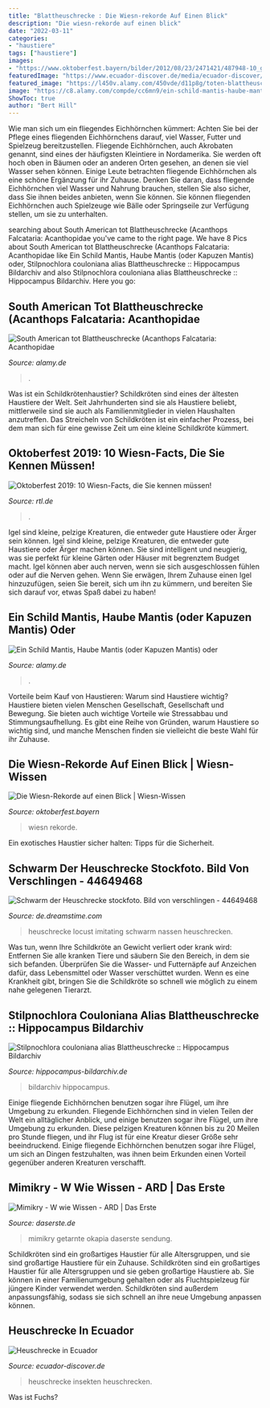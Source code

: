 ```yaml
---
title: "Blattheuschrecke : Die Wiesn-rekorde Auf Einen Blick"
description: "Die wiesn-rekorde auf einen blick"
date: "2022-03-11"
categories:
- "haustiere"
tags: ["haustiere"]
images:
- "https://www.oktoberfest.bayern/bilder/2012/08/23/2471421/487948-10_geklaute_masskruege_dpa-Pea7.jpg"
featuredImage: "https://www.ecuador-discover.de/media/ecuador-discover/Fotogalerie-2017/Ecuador/10-Tiere-Fauna/Insekten/Heuschrecke/heuschrecke-ecuador-003.jpg"
featured_image: "https://l450v.alamy.com/450vde/d11p8g/toten-blattheuschrecke-acanthops-falcata-auf-weibliche-sitzen-und-bewachen-ihr-ei-fall-ootheca-im-regenwald-von-peru-d11p8g.jpg"
image: "https://c8.alamy.com/compde/cc6mn9/ein-schild-mantis-haube-mantis-oder-kapuzen-mantis-oder-blattheuschrecke-oder-grunen-mantis-in-der-peruanischen-amazonas-erstaunliche-tarnung!-cc6mn9.jpg"
ShowToc: true
author: "Bert Hill"
---
```



Wie man sich um ein fliegendes Eichhörnchen kümmert: Achten Sie bei der Pflege eines fliegenden Eichhörnchens darauf, viel Wasser, Futter und Spielzeug bereitzustellen.
Fliegende Eichhörnchen, auch Akrobaten genannt, sind eines der häufigsten Kleintiere in Nordamerika. Sie werden oft hoch oben in Bäumen oder an anderen Orten gesehen, an denen sie viel Wasser sehen können. Einige Leute betrachten fliegende Eichhörnchen als eine schöne Ergänzung für ihr Zuhause. Denken Sie daran, dass fliegende Eichhörnchen viel Wasser und Nahrung brauchen, stellen Sie also sicher, dass Sie ihnen beides anbieten, wenn Sie können. Sie können fliegenden Eichhörnchen auch Spielzeuge wie Bälle oder Springseile zur Verfügung stellen, um sie zu unterhalten.

	

		
searching about South American tot Blattheuschrecke (Acanthops Falcataria: Acanthopidae you've came to the right page. We have 8 Pics about South American tot Blattheuschrecke (Acanthops Falcataria: Acanthopidae like Ein Schild Mantis, Haube Mantis (oder Kapuzen Mantis) oder, Stilpnochlora couloniana alias Blattheuschrecke :: Hippocampus Bildarchiv and also Stilpnochlora couloniana alias Blattheuschrecke :: Hippocampus Bildarchiv. Here you go:
		
    
## South American Tot Blattheuschrecke (Acanthops Falcataria: Acanthopidae

<img loading=lazy src="https://l450v.alamy.com/450vde/d11p8g/toten-blattheuschrecke-acanthops-falcata-auf-weibliche-sitzen-und-bewachen-ihr-ei-fall-ootheca-im-regenwald-von-peru-d11p8g.jpg" onerror="this.onerror=null;this.src='https://tse2.mm.bing.net/th?id=OIP.JTP3uyiOEIkJtS_Mvs76MQAAAA&amp;pid=15.1';" alt="South American tot Blattheuschrecke (Acanthops Falcataria: Acanthopidae">

_Source: alamy.de_

>. 

	

Was ist ein Schildkrötenhaustier?
Schildkröten sind eines der ältesten Haustiere der Welt. Seit Jahrhunderten sind sie als Haustiere beliebt, mittlerweile sind sie auch als Familienmitglieder in vielen Haushalten anzutreffen. Das Streicheln von Schildkröten ist ein einfacher Prozess, bei dem man sich für eine gewisse Zeit um eine kleine Schildkröte kümmert.

    
## Oktoberfest 2019: 10 Wiesn-Facts, Die Sie Kennen Müssen!

<img loading=lazy src="https://ais-akamai.rtl.de/masters/1060762/728x0/ks4nbqhbljch5cz7dqld35fpnu.jpg" onerror="this.onerror=null;this.src='https://tse4.mm.bing.net/th?id=OIP.bnoqvZLHfxR8Ku7jKuDuUgHaEK&amp;pid=15.1';" alt="Oktoberfest 2019: 10 Wiesn-Facts, die Sie kennen müssen!">

_Source: rtl.de_

>. 

	

Igel sind kleine, pelzige Kreaturen, die entweder gute Haustiere oder Ärger sein können.
Igel sind kleine, pelzige Kreaturen, die entweder gute Haustiere oder Ärger machen können. Sie sind intelligent und neugierig, was sie perfekt für kleine Gärten oder Häuser mit begrenztem Budget macht. Igel können aber auch nerven, wenn sie sich ausgeschlossen fühlen oder auf die Nerven gehen. Wenn Sie erwägen, Ihrem Zuhause einen Igel hinzuzufügen, seien Sie bereit, sich um ihn zu kümmern, und bereiten Sie sich darauf vor, etwas Spaß dabei zu haben!

    
## Ein Schild Mantis, Haube Mantis (oder Kapuzen Mantis) Oder

<img loading=lazy src="https://c8.alamy.com/compde/cc6mn9/ein-schild-mantis-haube-mantis-oder-kapuzen-mantis-oder-blattheuschrecke-oder-grunen-mantis-in-der-peruanischen-amazonas-erstaunliche-tarnung!-cc6mn9.jpg" onerror="this.onerror=null;this.src='https://tse4.mm.bing.net/th?id=OIP.dAxZ2tEBDQQ8l9LoWAisfwHaFc&amp;pid=15.1';" alt="Ein Schild Mantis, Haube Mantis (oder Kapuzen Mantis) oder">

_Source: alamy.de_

>. 

	

Vorteile beim Kauf von Haustieren: Warum sind Haustiere wichtig?
Haustiere bieten vielen Menschen Gesellschaft, Gesellschaft und Bewegung. Sie bieten auch wichtige Vorteile wie Stressabbau und Stimmungsaufhellung. Es gibt eine Reihe von Gründen, warum Haustiere so wichtig sind, und manche Menschen finden sie vielleicht die beste Wahl für ihr Zuhause.

    
## Die Wiesn-Rekorde Auf Einen Blick | Wiesn-Wissen

<img loading=lazy src="https://www.oktoberfest.bayern/bilder/2012/08/23/2471421/487948-10_geklaute_masskruege_dpa-Pea7.jpg" onerror="this.onerror=null;this.src='https://tse4.mm.bing.net/th?id=OIP.d3_Sn9NsEwpJWsyKu7m-lQHaFj&amp;pid=15.1';" alt="Die Wiesn-Rekorde auf einen Blick | Wiesn-Wissen">

_Source: oktoberfest.bayern_

>wiesn rekorde. 

	

Ein exotisches Haustier sicher halten: Tipps für die Sicherheit.

    
## Schwarm Der Heuschrecke Stockfoto. Bild Von Verschlingen - 44649468

<img loading=lazy src="https://thumbs.dreamstime.com/t/die-dunkle-heuschrecke-auf-einer-nassen-blattheuschrecke-ein-blatttierblatt-nachahmt-106107479.jpg" onerror="this.onerror=null;this.src='https://tse2.mm.bing.net/th?id=OIP.7hTi31reDjeDhFeWS36i6QAAAA&amp;pid=15.1';" alt="Schwarm der Heuschrecke stockfoto. Bild von verschlingen - 44649468">

_Source: de.dreamstime.com_

>heuschrecke locust imitating schwarm nassen heuschrecken. 

	

Was tun, wenn Ihre Schildkröte an Gewicht verliert oder krank wird: Entfernen Sie alle kranken Tiere und säubern Sie den Bereich, in dem sie sich befanden. Überprüfen Sie die Wasser- und Futternäpfe auf Anzeichen dafür, dass Lebensmittel oder Wasser verschüttet wurden. Wenn es eine Krankheit gibt, bringen Sie die Schildkröte so schnell wie möglich zu einem nahe gelegenen Tierarzt.

    
## Stilpnochlora Couloniana Alias Blattheuschrecke :: Hippocampus Bildarchiv

<img loading=lazy src="http://www.hippocampus-bildarchiv.de/images/WSIUD0017_Stilpnochlora_couloniana.jpg" onerror="this.onerror=null;this.src='https://tse4.mm.bing.net/th?id=OIP.H6fJC_EFN_EFWxjr79nifAAAAA&amp;pid=15.1';" alt="Stilpnochlora couloniana alias Blattheuschrecke :: Hippocampus Bildarchiv">

_Source: hippocampus-bildarchiv.de_

>bildarchiv hippocampus. 

	

Einige fliegende Eichhörnchen benutzen sogar ihre Flügel, um ihre Umgebung zu erkunden.
Fliegende Eichhörnchen sind in vielen Teilen der Welt ein alltäglicher Anblick, und einige benutzen sogar ihre Flügel, um ihre Umgebung zu erkunden. Diese pelzigen Kreaturen können bis zu 20 Meilen pro Stunde fliegen, und ihr Flug ist für eine Kreatur dieser Größe sehr beeindruckend. Einige fliegende Eichhörnchen benutzen sogar ihre Flügel, um sich an Dingen festzuhalten, was ihnen beim Erkunden einen Vorteil gegenüber anderen Kreaturen verschafft.

    
## Mimikry - W Wie Wissen - ARD | Das Erste

<img loading=lazy src="https://www.daserste.de/information/wissen-kultur/w-wie-wissen/sendung/2009/eine-getarnte-blattheuschrecke-100~_v-varm_c9e84f.jpg" onerror="this.onerror=null;this.src='https://tse4.mm.bing.net/th?id=OIP.nS-aI7LOtmLvF5Mk5qD_hgHaEK&amp;pid=15.1';" alt="Mimikry - W wie Wissen - ARD | Das Erste">

_Source: daserste.de_

>mimikry getarnte okapia daserste sendung. 

	

Schildkröten sind ein großartiges Haustier für alle Altersgruppen, und sie sind großartige Haustiere für ein Zuhause.
Schildkröten sind ein großartiges Haustier für alle Altersgruppen und sie geben großartige Haustiere ab. Sie können in einer Familienumgebung gehalten oder als Fluchtspielzeug für jüngere Kinder verwendet werden. Schildkröten sind außerdem anpassungsfähig, sodass sie sich schnell an ihre neue Umgebung anpassen können.

    
## Heuschrecke In Ecuador

<img loading=lazy src="https://www.ecuador-discover.de/media/ecuador-discover/Fotogalerie-2017/Ecuador/10-Tiere-Fauna/Insekten/Heuschrecke/heuschrecke-ecuador-003.jpg" onerror="this.onerror=null;this.src='https://tse2.mm.bing.net/th?id=OIP.H2_HnvRlfNeyh9mATrXlNQHaFj&amp;pid=15.1';" alt="Heuschrecke in Ecuador">

_Source: ecuador-discover.de_

>heuschrecke insekten heuschrecken. 

	

Was ist Fuchs?

